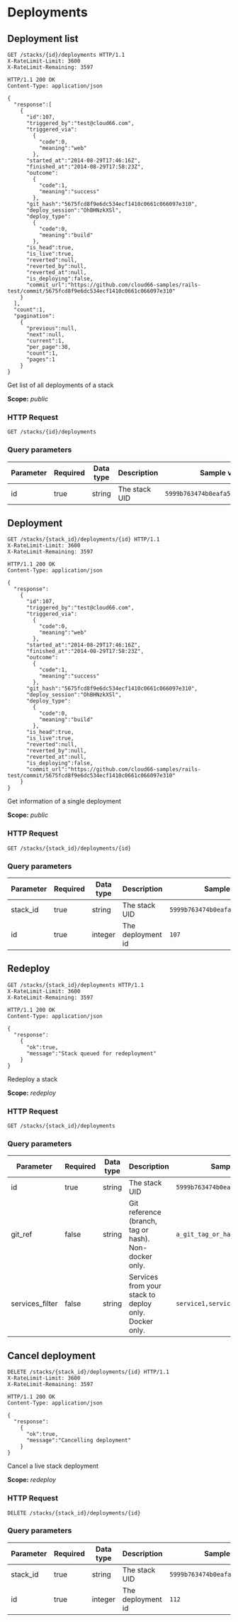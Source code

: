 # Deployments

## Deployment list

```http
GET /stacks/{id}/deployments HTTP/1.1
X-RateLimit-Limit: 3600
X-RateLimit-Remaining: 3597
```

```http
HTTP/1.1 200 OK
Content-Type: application/json

{
  "response":[
    {
      "id":107,
      "triggered_by":"test@cloud66.com",
      "triggered_via":
        {
          "code":0,
          "meaning":"web"
        },
      "started_at":"2014-08-29T17:46:16Z",
      "finished_at":"2014-08-29T17:58:23Z",
      "outcome":
        {
          "code":1,
          "meaning":"success"
        },
      "git_hash":"5675fcd8f9e6dc534ecf1410c0661c066097e310",
      "deploy_session":"OhBHNzkXSl",
      "deploy_type":
        {
          "code":0,
          "meaning":"build"
        },
      "is_head":true,
      "is_live":true,
      "reverted":null,
      "reverted_by":null,
      "reverted_at":null,
      "is_deploying":false,
      "commit_url":"https://github.com/cloud66-samples/rails-test/commit/5675fcd8f9e6dc534ecf1410c0661c066097e310"
    }
  ],
  "count":1,
  "pagination":
    {
      "previous":null,
      "next":null,
      "current":1,
      "per_page":30,
      "count":1,
      "pages":1
    }
}
```

Get list of all deployments of a stack

<aside class="notice">
<b>Scope:</b> <i>public</i>
</aside>

### HTTP Request

`GET /stacks/{id}/deployments`

### Query parameters

Parameter | Required | Data type | Description |  Sample value
--------- | ------- | ------- |----------- |  -------
id | true | string | The stack UID | `5999b763474b0eafa5fafb64bff0ba80`

## Deployment

```http
GET /stacks/{stack_id}/deployments/{id} HTTP/1.1
X-RateLimit-Limit: 3600
X-RateLimit-Remaining: 3597
```

```http
HTTP/1.1 200 OK
Content-Type: application/json

{
  "response":
    {
      "id":107,
      "triggered_by":"test@cloud66.com",
      "triggered_via":
        {
          "code":0,
          "meaning":"web"
        },
      "started_at":"2014-08-29T17:46:16Z",
      "finished_at":"2014-08-29T17:58:23Z",
      "outcome":
        {
          "code":1,
          "meaning":"success"
        },
      "git_hash":"5675fcd8f9e6dc534ecf1410c0661c066097e310",
      "deploy_session":"OhBHNzkXSl",
      "deploy_type":
        {
          "code":0,
          "meaning":"build"
        },
      "is_head":true,
      "is_live":true,
      "reverted":null,
      "reverted_by":null,
      "reverted_at":null,
      "is_deploying":false,
      "commit_url":"https://github.com/cloud66-samples/rails-test/commit/5675fcd8f9e6dc534ecf1410c0661c066097e310"
    }
}
```

Get information of a single deployment

<aside class="notice">
<b>Scope:</b> <i>public</i>
</aside>

### HTTP Request

`GET /stacks/{stack_id}/deployments/{id}`

### Query parameters

Parameter | Required | Data type | Description |  Sample value
--------- | ------- | ------- |----------- |  -------
stack_id | true | string | The stack UID | `5999b763474b0eafa5fafb64bff0ba80`
id | true | integer | The deployment id | `107`

## Redeploy

```http
GET /stacks/{stack_id}/deployments HTTP/1.1
X-RateLimit-Limit: 3600
X-RateLimit-Remaining: 3597
```

```http
HTTP/1.1 200 OK
Content-Type: application/json

{
  "response":
    {
      "ok":true,
      "message":"Stack queued for redeployment"
    }
}
```

Redeploy a stack

<aside class="notice">
<b>Scope:</b> <i>redeploy</i>
</aside>

### HTTP Request

`GET /stacks/{stack_id}/deployments`

### Query parameters

Parameter | Required | Data type | Description |  Sample value
--------- | ------- | ------- |----------- |  -------
id | true | string | The stack UID | `5999b763474b0eafa5fafb64bff0ba80`
git_ref | false | string | Git reference (branch, tag or hash). Non-docker only. | `a_git_tag_or_hash`
services_filter | false | string | Services from your stack to deploy only. Docker only. | `service1,service2`

## Cancel deployment

```http
DELETE /stacks/{stack_id}/deployments/{id} HTTP/1.1
X-RateLimit-Limit: 3600
X-RateLimit-Remaining: 3597
```

```http
HTTP/1.1 200 OK
Content-Type: application/json

{
  "response":
    {
      "ok":true,
      "message":"Cancelling deployment"
    }
}
```

Cancel a live stack deployment

<aside class="notice">
<b>Scope:</b> <i>redeploy</i>
</aside>

### HTTP Request

`DELETE /stacks/{stack_id}/deployments/{id}`

### Query parameters

Parameter | Required | Data type | Description |  Sample value
--------- | ------- | ------- |----------- |  -------
stack_id | true | string | The stack UID | `5999b763474b0eafa5fafb64bff0ba80`
id | true | integer | The deployment id | `112`
